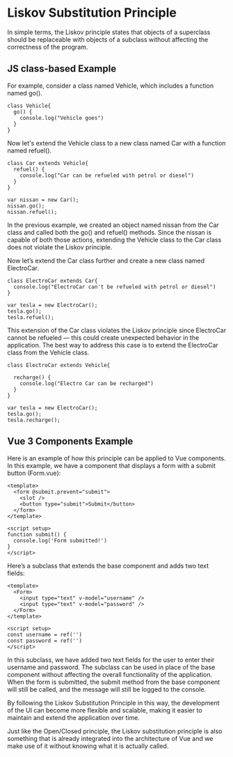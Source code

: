 # Liskov Substitution Principle

In simple terms, the Liskov principle states that objects of a superclass should be replaceable with objects of a subclass without affecting the correctness of the program.

## JS class-based Example

For example, consider a class named Vehicle, which includes a function named go().

```
class Vehicle{
  go() {
    console.log("Vehicle goes")
  }
}
```

Now let's extend the Vehicle class to a new class named Car with a function named refuel().

```
class Car extends Vehicle{
  refuel() {
    console.log("Car can be refueled with petrol or diesel")
  }
}

var nissan = new Car();
nissan.go();
nissan.refuel();
```

In the previous example, we created an object named nissan from the Car class and called both the go() and refuel() methods. Since the nissan is capable of both those actions, extending the Vehicle class to the Car class does not violate the Liskov principle.

Now let’s extend the Car class further and create a new class named ElectroCar.

```
class ElectroCar extends Car{
  console.log("ElectroCar can't be refueled with petrol or diesel")
}

var tesla = new ElectroCar();
tesla.go();
tesla.refuel();
```

This extension of the Car class violates the Liskov principle since ElectroCar cannot be refueled — this could create unexpected behavior in the application. The best way to address this case is to extend the ElectroCar class from the Vehicle class.

```
class ElectroCar extends Vehicle{

  recharge() {
    console.log("Electro Car can be recharged")
  }
}

var tesla = new ElectroCar();
tesla.go();
tesla.recharge();
```

## Vue 3 Components Example

Here is an example of how this principle can be applied to Vue components. In this example, we have a component that displays a form with a submit button (Form.vue):

```
<template>
  <form @submit.prevent="submit">
    <slot />
    <button type="submit">Submit</button>
  </form>
</template>

<script setup>
function submit() {
  console.log('Form submitted!')
}
</script>
```

Here’s a subclass that extends the base component and adds two text fields:

```
<template>
  <Form>
    <input type="text" v-model="username" />
    <input type="text" v-model="password" />
  </Form>
</template>

<script setup>
const username = ref('')
const password = ref('')
</script>
```

In this subclass, we have added two text fields for the user to enter their username and password. The subclass can be used in place of the base component without affecting the overall functionality of the application. When the form is submitted, the submit method from the base component will still be called, and the message will still be logged to the console.

By following the Liskov Substitution Principle in this way, the development of the UI can become more flexible and scalable, making it easier to maintain and extend the application over time.

Just like the Open/Closed principle, the Liskov substitution principle is also something that is already integrated into the architecture of Vue and we make use of it without knowing what it is actually called.
